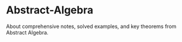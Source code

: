 # Abstract-Algebra
About comprehensive notes, solved examples, and key theorems from Abstract Algebra.
